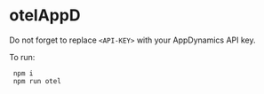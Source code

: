 # otelAppD

Do not forget to replace `<API-KEY>` with your AppDynamics API key.
  
To run:
  
 ```
  npm i
  npm run otel
```
